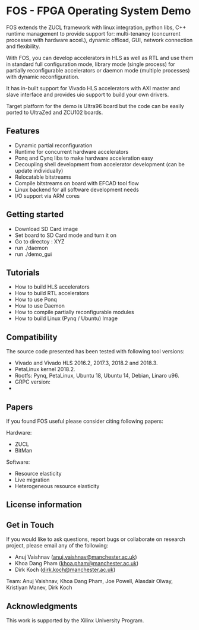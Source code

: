 # FOS - FPGA Operating System Demo

FOS extends the ZUCL framework with linux integration, python libs, C++ runtime management to provide support for: multi-tenancy (concurrent processes with hardware accel.), dynamic offload, GUI, network connection and flexibility.

With FOS, you can develop accelerators in HLS as well as RTL and use them in standard full configuration mode, library mode (single process) for partially reconfigurable accelerators or daemon mode (multiple processes) with dynamic reconfiguration. 

It has in-built support for Vivado HLS accelerators with AXI master and slave interface and provides uio support to build your own drivers. 

Target platform for the demo is Ultra96 board but the code can be easily ported to UltraZed and ZCU102 boards. 

## Features

- Dynamic partial reconfiguration
- Runtime for concurrent hardware accelerators
- Ponq and Cynq libs to make hardware acceleration easy 
- Decoupling shell development from accelerator development (can be update individually)
- Relocatable bitstreams
- Compile bitstreams on board with EFCAD tool flow
- Linux backend for all software development needs
- I/O support via ARM cores

## Getting started

- Download SD Card image
- Set board to SD Card mode and turn it on
- Go to directoy : XYZ
- run ./daemon
- run ./demo_gui

## Tutorials

- How to build HLS accelerators
- How to build RTL accelerators
- How to use Ponq
- How to use Daemon
- How to compile partially reconfigurable modules
- How to build Linux (Pynq / Ubuntu) Image

## Compatibility

The source code presented has been tested with following tool versions:
- Vivado and Vivado HLS 2016.2, 2017.3, 2018.2 and 2018.3.
- PetaLinux kernel 2018.2.
- Rootfs: Pynq, PetaLinux, Ubuntu 18, Ubuntu 14, Debian, Linaro u96.
- GRPC version:
- 

## Papers

If you found FOS useful please consider citing following papers:

Hardware: 
- ZUCL
- BitMan

Software: 
- Resource elasticity
- Live migration 
- Heterogeneous resource elasticity


## License information



## Get in Touch 

If you would like to ask questions, report bugs or collaborate on research project, please email any of the following: 

- Anuj Vaishnav (anuj.vaishnav@manchester.ac.uk)
- Khoa Dang Pham (khoa.pham@manchester.ac.uk)
- Dirk Koch (dirk.koch@manchester.ac.uk)

Team:
Anuj Vaishnav, Khoa Dang Pham, Joe Powell, Alasdair Olway, Kristiyan Manev, Dirk Koch 

## Acknowledgments

This work is supported by the Xilinx University Program. 

